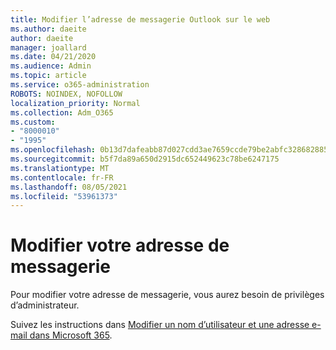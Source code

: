 ```yaml
---
title: Modifier l’adresse de messagerie Outlook sur le web
ms.author: daeite
author: daeite
manager: joallard
ms.date: 04/21/2020
ms.audience: Admin
ms.topic: article
ms.service: o365-administration
ROBOTS: NOINDEX, NOFOLLOW
localization_priority: Normal
ms.collection: Adm_O365
ms.custom:
- "8000010"
- "1995"
ms.openlocfilehash: 0b13d7dafeabb87d027cdd3ae7659ccde79be2abfc328682885bfb0f95c1b442
ms.sourcegitcommit: b5f7da89a650d2915dc652449623c78be6247175
ms.translationtype: MT
ms.contentlocale: fr-FR
ms.lasthandoff: 08/05/2021
ms.locfileid: "53961373"
---
```

# <a name="change-your-email-address"></a>Modifier votre adresse de messagerie 

Pour modifier votre adresse de messagerie, vous aurez besoin de privilèges d’administrateur.
  
Suivez les instructions dans [Modifier un nom d’utilisateur et une adresse e-mail dans Microsoft 365](https://docs.microsoft.com/microsoft-365/admin/add-users/change-a-user-name-and-email-address).